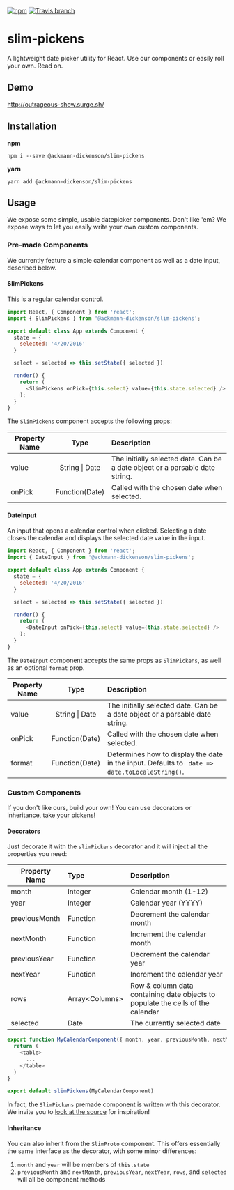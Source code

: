 [![npm](https://img.shields.io/npm/v/@ackmann-dickenson/slim-pickens.svg?style=plastic)](https://www.npmjs.com/package/@ackmann-dickenson/slim-pickens)
[![Travis branch](https://img.shields.io/travis/ackmann-dickenson/slim-pickens/slim-pickens.svg?style=plastic)](https://travis-ci.org/orange-marmalade/slim-pickens)

# slim-pickens

A lightweight date picker utility for React. Use our components or easily roll your own. Read on.

## Demo

http://outrageous-show.surge.sh/

## Installation

**npm**
```
npm i --save @ackmann-dickenson/slim-pickens
```

**yarn**
```
yarn add @ackmann-dickenson/slim-pickens
```

## Usage

We expose some simple, usable datepicker components. Don't like 'em? We expose ways to
let you easily write your own custom components.

### Pre-made Components

We currently feature a simple calendar component as well as a date input, described below.

#### SlimPickens

This is a regular calendar control.

```javascript
import React, { Component } from 'react';
import { SlimPickens } from '@ackmann-dickenson/slim-pickens';

export default class App extends Component {
  state = {
    selected: '4/20/2016'
  }

  select = selected => this.setState({ selected })

  render() {
    return (
      <SlimPickens onPick={this.select} value={this.state.selected} />
    );
  }
}
```

The `SlimPickens` component accepts the following props:

Property Name | Type | Description
---|:---:|:---
value | String &#124; Date | The initially selected date. Can be a date object or a parsable date string.
onPick | Function(Date) | Called with the chosen date when selected.

#### DateInput

An input that opens a calendar control when clicked. Selecting a date closes the calendar and displays the
selected date value in the input.

```javascript
import React, { Component } from 'react';
import { DateInput } from '@ackmann-dickenson/slim-pickens';

export default class App extends Component {
  state = {
    selected: '4/20/2016'
  }

  select = selected => this.setState({ selected })

  render() {
    return (
      <DateInput onPick={this.select} value={this.state.selected} />
    );
  }
}
```

The `DateInput` component accepts the same props as `SlimPickens`, as well as an optional `format` prop.

Property Name | Type | Description
---|:---:|:---
value | String &#124; Date | The initially selected date. Can be a date object or a parsable date string.
onPick | Function(Date) | Called with the chosen date when selected.
format | Function(Date) | Determines how to display the date in the input. Defaults to ` date => date.toLocaleString()`.

### Custom Components

If you don't like ours, build your own! You can use decorators or inheritance, take your pickens!

#### Decorators

Just decorate it with the `slimPickens` decorator and
it will inject all the properties you need:

Property Name | Type | Description
---|:---|:---
month | Integer | Calendar month (1-12)
year | Integer | Calendar year (YYYY)
previousMonth | Function | Decrement the calendar month
nextMonth | Function | Increment the calendar month
previousYear | Function | Decrement the calendar year
nextYear | Function | Increment the calendar year
rows | Array&lt;Columns&gt; | Row & column data containing date objects to populate the cells of the calendar
selected | Date | The currently selected date

```javascript
export function MyCalendarComponent({ month, year, previousMonth, nextMonth, rows, selected }) {
  return (
    <table>
      ...
    </table>
  )
}

export default slimPickens(MyCalendarComponent)
```

In fact, the `SlimPickens` premade component is written with this decorator. We invite you to [look at the
source](https://github.com/ackmann-dickenson/slim-pickens/blob/master/src/SlimPickens.jsx) for inspiration!

#### Inheritance

You can also inherit from the `SlimProto` component. This offers essentially the same interface as the decorator,
with some minor differences:

1. `month` and `year` will be members of `this.state`
2. `previousMonth` and `nextMonth`, `previousYear`, `nextYear`, `rows`, and `selected` will all be component methods
